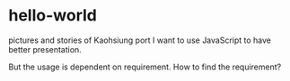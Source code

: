 # hello-world
pictures and stories of Kaohsiung port
I want to use JavaScript to have better presentation.

But the usage is dependent on requirement. 
How to find the requirement?
